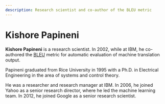```yaml
---
description: Research scientist and co-author of the BLEU metric
---
```

# Kishore Papineni
**Kishore Papineni** is a research scientist. In 2002, while at IBM, he co-authored the [BLEU](/metrics/bleu.md) metric 
for automatic evaluation of machine translation output.  

Papineni graduated from Rice University in 1995 with a Ph.D. in Electrical Engineering 
in the area of systems and control theory.

He was a researcher and research manager at IBM.
In 2006, he joined Yahoo as a senior research director, where he led the machine learning team.
In 2012, he joined Google as a senior research scientist. 
